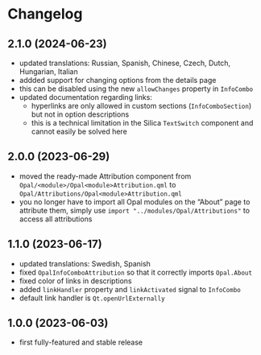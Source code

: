 <!--
SPDX-FileCopyrightText: 2023 Mirian Margiani
SPDX-License-Identifier: GFDL-1.3-or-later
-->

# Changelog

## 2.1.0 (2024-06-23)

- updated translations: Russian, Spanish, Chinese, Czech, Dutch, Hungarian, Italian
- addded support for changing options from the details page
- this can be disabled using the new `allowChanges` property in `InfoCombo`
- updated documentation regarding links:
    - hyperlinks are only allowed in custom sections (`InfoComboSection`) but
      not in option descriptions
    - this is a technical limitation in the Silica `TextSwitch` component
      and cannot easily be solved here

## 2.0.0 (2023-06-29)

- moved the ready-made Attribution component from
  `Opal/<module>/Opal<module>Attribution.qml` to `Opal/Attributions/Opal<module>Attribution.qml`
- you no longer have to import all Opal modules on the “About” page to attribute them,
  simply use `import "../modules/Opal/Attributions"` to access all attributions

## 1.1.0 (2023-06-17)

- updated translations: Swedish, Spanish
- fixed `OpalInfoComboAttribution` so that it correctly imports `Opal.About`
- fixed color of links in descriptions
- added `linkHandler` property and `linkActivated` signal to `InfoCombo`
- default link handler is `Qt.openUrlExternally`

## 1.0.0 (2023-06-03)

- first fully-featured and stable release

